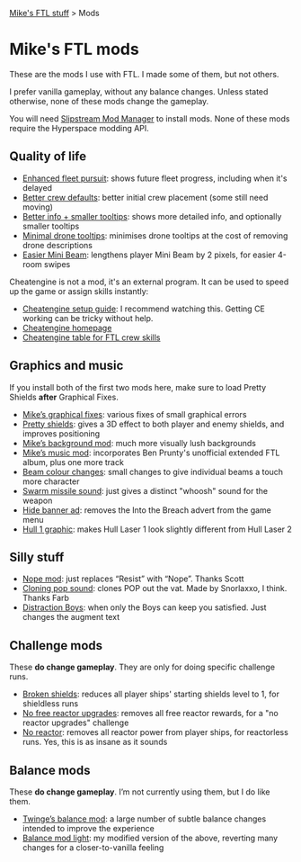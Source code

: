 [Mike's FTL stuff](https://mikehopley.github.io/Mikes-FTL-stuff/) > Mods

# Mike's FTL mods

These are the mods I use with FTL. I made some of them, but not others.

I prefer vanilla gameplay, without any balance changes. Unless stated otherwise, none of these mods change the gameplay.

You will need [Slipstream Mod Manager](http://www.subsetgames.com/forum/viewtopic.php?f=11&t=17102) to install mods. None of these mods require the Hyperspace modding API.

## Quality of life

* [Enhanced fleet pursuit](https://subsetgames.com/forum/viewtopic.php?f=11&t=38228): shows future fleet progress, including when it's delayed
* [Better crew defaults](http://www.subsetgames.com/forum/viewtopic.php?f=11&t=36285&p=125013): better initial crew placement (some still need moving)
* [Better info + smaller tooltips](https://subsetgames.com/forum/viewtopic.php?f=11&t=38336): shows more detailed info, and optionally smaller tooltips
* [Minimal drone tooltips](https://subsetgames.com/forum/viewtopic.php?f=11&t=38380): minimises drone tooltips at the cost of removing drone descriptions
* [Easier Mini Beam](https://www.subsetgames.com/forum/viewtopic.php?f=11&t=40102): lengthens player Mini Beam by 2 pixels, for easier 4-room swipes

Cheatengine is not a mod, it's an external program. It can be used to speed up the game or assign skills instantly:

* [Cheatengine setup guide](https://youtu.be/deCC5JL9vLQ): I recommend watching this. Getting CE working can be tricky without help.
* [Cheatengine homepage](https://www.cheatengine.org/)
* [Cheatengine table for FTL crew skills](https://www.dropbox.com/s/vke9g73b11ous6f/FTL%20crew%20skills.CT?dl=0)


## Graphics and music

If you install both of the first two mods here, make sure to load Pretty Shields **after** Graphical Fixes.

* [Mike’s graphical fixes](https://www.subsetgames.com/forum/viewtopic.php?f=11&t=35599): various fixes of small graphical errors
* [Pretty shields](https://subsetgames.com/forum/viewtopic.php?t=32736): gives a 3D effect to both player and enemy shields, and improves positioning
* [Mike’s background mod](https://www.subsetgames.com/forum/viewtopic.php?f=11&t=36291): much more visually lush backgrounds
* [Mike’s music mod](https://www.reddit.com/r/ftlgame/comments/agl0gx/music_mod/): incorporates Ben Prunty's unofficial extended FTL album, plus one more track
* [Beam colour changes](https://www.dropbox.com/s/x0apzk1874gyyy4/Beam%20colour%20tweaks%20v1.0.ftl?dl=0): small changes to give individual beams a touch more character
* [Swarm missile sound](https://www.subsetgames.com/forum/viewtopic.php?f=11&t=36287): just gives a distinct "whoosh" sound for the weapon
* [Hide banner ad](http://www.subsetgames.com/forum/viewtopic.php?t=32910): removes the Into the Breach advert from the game menu
* [Hull 1 graphic](https://www.subsetgames.com/forum/viewtopic.php?f=11&t=40101): makes Hull Laser 1 look slightly different from Hull Laser 2

## Silly stuff

* [Nope mod](https://www.dropbox.com/s/lhw8fu4xry1nc8b/NOPE.ftl): just replaces “Resist” with “Nope”. Thanks Scott
* [Cloning pop sound](https://www.dropbox.com/s/ycby5izvwhqkt13/Cloning%20pop%20sound.ftl?dl=0): clones POP out the vat. Made by Snorlaxxo, I think. Thanks Farb
* [Distraction Boys](https://www.dropbox.com/s/szmfnoplxytg1cd/Distraction%20boys.ftl?dl=0): when only the Boys can keep you satisfied. Just changes the augment text

## Challenge mods

These **do change gameplay**. They are only for doing specific challenge runs.

* [Broken shields](https://www.reddit.com/r/ftlgame/comments/bq26to/broken_shields_mod/): reduces all player ships' starting shields level to 1, for shieldless runs
* [No free reactor upgrades](https://www.subsetgames.com/forum/viewtopic.php?f=11&t=36284): removes all free reactor rewards, for a "no reactor upgrades" challenge
* [No reactor](https://www.subsetgames.com/forum/viewtopic.php?f=11&t=36283&p=125008): removes all reactor power from player ships, for reactorless runs. Yes, this is as insane as it sounds

## Balance mods

These **do change gameplay**. I’m not currently using them, but I do like them.

* [Twinge’s balance mod](http://www.it-is-law.com/ftl-balance/index.php?title=Main_Page): a large number of subtle balance changes intended to improve the experience
* [Balance mod light](https://mikehopley.github.io/Balance-Mod-Light/): my modified version of the above, reverting many changes for a closer-to-vanilla feeling
